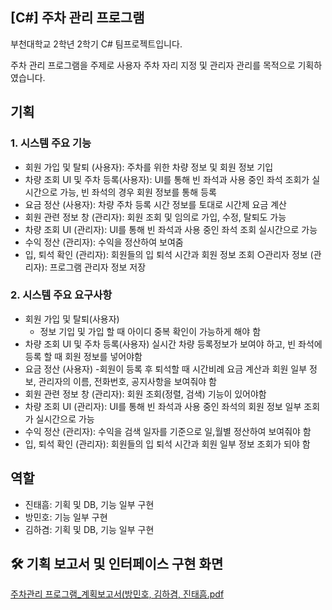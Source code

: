 ##  [C#] 주차 관리 프로그램
부천대학교 2학년 2학기 C# 팀프로젝트입니다.

주차 관리 프로그램을 주제로 사용자 주차 자리 지정 및 관리자 관리를 목적으로 기획하였습니다.

## 기획
### 1. 시스템 주요 기능
- 회원 가입 및 탈퇴 (사용자): 주차를 위한 차량 정보 및 회원 정보 기입
- 차량 조회 UI 및 주차 등록(사용자): UI를 통해 빈 좌석과 사용 중인 좌석 조회가 실시간으로 가능, 빈 좌석의 경우 회원 정보를 통해 등록
- 요금 정산 (사용자): 차량 주차 등록 시간 정보를 토대로 시간제 요금 계산
- 회원 관련 정보 창 (관리자): 회원 조회 및 임의로 가입, 수정, 탈퇴도 가능
- 차량 조회 UI (관리자): UI를 통해 빈 좌석과 사용 중인 좌석 조회 실시간으로 가능
- 수익 정산 (관리자): 수익을 정산하여 보여줌
- 입, 퇴석 확인 (관리자): 회원들의 입 퇴석 시간과 회원 정보 조회
○관리자 정보 (관리자): 프로그램 관리자 정보 저장

### 2. 시스템 주요 요구사항
- 회원 가입 및 탈퇴(사용자)
  - 정보 기입 및 가입 할 때 아이디 중복 확인이 가능하게 해야 함
- 차량 조회 UI 및 주차 등록(사용자)
실시간 차량 등록정보가 보여야 하고, 빈 좌석에 등록 할 때 회원 정보를 넣어야함
- 요금 정산 (사용자)
-회원이 등록 후 퇴석할 때 시간비례 요금 계산과 회원 일부 정보,
 관리자의 이름, 전화번호, 공지사항을 보여줘야 함
- 회원 관련 정보 창 (관리자): 회원 조회(정렬, 검색) 기능이 있어야함
- 차량 조회 UI (관리자): UI를 통해 빈 좌석과 사용 중인 좌석의 회원 정보 일부 조회가 실시간으로 가능
- 수익 정산 (관리자): 수익을 검색 일자를 기준으로 일,월별 정산하여 보여줘야 함
- 입, 퇴석 확인 (관리자): 회원들의 입 퇴석 시간과 회원 일부 정보 조회가 되야 함

## 역할
- 진태흠: 기획 및 DB, 기능 일부 구현
- 방민호: 기능 일부 구현
- 김하겸: 기획 및 DB, 기능 일부 구현

## 🛠 기획 보고서 및 인터페이스 구현 화면
[주차관리 프로그램_계획보고서(방민호, 김하겸, 진태흠.pdf](https://github.com/user-attachments/files/17893565/_.pdf)
